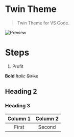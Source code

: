 # Twin Theme

> Twin Theme for VS Code.

![Preview](img.png)

# Steps

1.  Profit

**Bold**
_Italic_
~~Strike~~

## Heading 2

### Heading 3

| Column 1 | Column 2 |
| :------: | :------: |
|  First   |  Second  |
